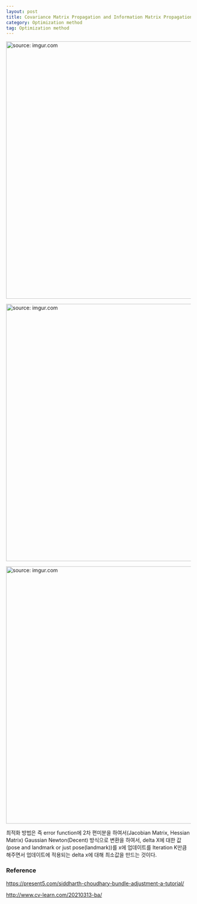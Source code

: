 ```yaml
---
layout: post
title: Covariance Matrix Propagation and Information Matrix Propagation relationship with Gaussian(Normal) Distribution, Optimization
category: Optimization method
tag: Optimization method
---
```


<a href="https://postimg.cc/3WN1p6rr"><img src="https://i.postimg.cc/ZYFQkt1N/Kakao-Talk-Image-2022-01-09-22-16-27.jpg" width="700px" title="source: imgur.com" /><a>


<a href="https://postimg.cc/ZB2d6wj0"><img src="https://i.postimg.cc/tJCNQfxd/Kakao-Talk-Image-2022-01-09-22-17-42.jpg" width="700px" title="source: imgur.com" /><a>

<a href="https://postimg.cc/T52PsS0t"><img src="https://i.postimg.cc/cCw8vGnG/Kakao-Talk-Image-2022-01-09-22-20-28.jpg" width="700px" title="source: imgur.com" /><a>


최적화 방법은 즉 error function에 2차 편미분을 하여서(Jacobian Matrix, Hessian Matrix) Gaussian Newton(Decent) 방식으로 변환을 하여서, delta X에 대한 값(pose and landmark or just pose(landmark))를 x에 업데이트를 Iteration K만큼 해주면서 업데이트에 적용되는 delta x에 대해 최소값을 만드는 것이다.

### Reference

https://present5.com/siddharth-choudhary-bundle-adjustment-a-tutorial/

http://www.cv-learn.com/20210313-ba/
